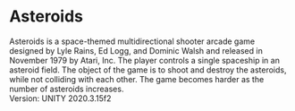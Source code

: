 # Asteroids
Asteroids is a space-themed multidirectional shooter arcade game designed by Lyle Rains, Ed Logg, and Dominic Walsh and released in November 1979 by Atari, Inc. The player controls a single spaceship in an asteroid field. The object of the game is to shoot and destroy the asteroids, while not colliding with each other. The game becomes harder as the number of asteroids increases.</br>
Version: UNITY 2020.3.15f2
